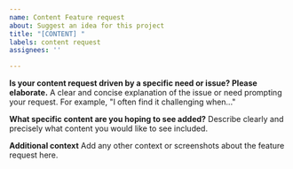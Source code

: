 ```yaml
---
name: Content Feature request
about: Suggest an idea for this project
title: "[CONTENT] "
labels: content request
assignees: ''

---
```



**Is your content request driven by a specific need or issue? Please elaborate.**
A clear and concise explanation of the issue or need prompting your request. For example, "I often find it challenging when..."

**What specific content are you hoping to see added?**
Describe clearly and precisely what content you would like to see included.

**Additional context**
Add any other context or screenshots about the feature request here.
